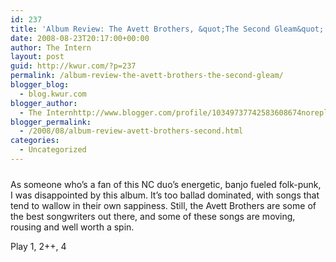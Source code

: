 ```yaml
---
id: 237
title: 'Album Review: The Avett Brothers, &quot;The Second Gleam&quot;'
date: 2008-08-23T20:17:00+00:00
author: The Intern
layout: post
guid: http://kwur.com/?p=237
permalink: /album-review-the-avett-brothers-the-second-gleam/
blogger_blog:
  - blog.kwur.com
blogger_author:
  - The Internhttp://www.blogger.com/profile/10349737742583608674noreply@blogger.com
blogger_permalink:
  - /2008/08/album-review-avett-brothers-second.html
categories:
  - Uncategorized
---
```

<div class="pf-content">
  <p>
    <a onblur="try {parent.deselectBloggerImageGracefully();} catch(e) {}" href="http://www.kwur.com/blog/uploaded_images/avett-brotherssmall-739603.jpg"><img style="margin: 0px auto 10px; display: block; text-align: center; cursor: pointer;" src="http://www.kwur.com/blog/uploaded_images/avett-brotherssmall-739546.jpg" alt="" border="0" /></a>As someone who&#8217;s a fan of this NC duo&#8217;s energetic, banjo fueled folk-punk, I was disappointed by this album. It&#8217;s too ballad dominated, with songs that tend to wallow in their own sappiness. Still, the Avett Brothers are some of the best songwriters out there, and some of these songs are moving, rousing and well worth a spin.
  </p>
  
  <p>
    Play 1, 2++, 4
  </p>
</div>